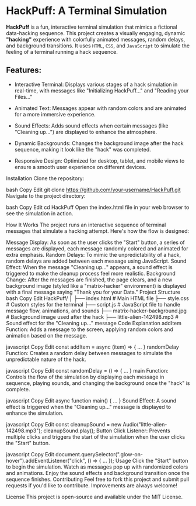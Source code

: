 # HackPuff: A Terminal Simulation

**HackPuff** is a fun, interactive terminal simulation that mimics a fictional data-hacking sequence. This project creates a visually engaging, dynamic **"hacking"** experience with colorfully animated messages, random delays, and background transitions. It uses `HTML`, `CSS`, and `JavaScript` to simulate the feeling of a terminal running a hack sequence.

## Features:

- Interactive Terminal: Displays various stages of a hack simulation in real-time, with messages like "Initializing HackPuff..." and "Reading your Files..."
  
- Animated Text: Messages appear with random colors and are animated for a more immersive experience.

- Sound Effects: Adds sound effects when certain messages (like "Cleaning up...") are displayed to enhance the atmosphere.

- Dynamic Backgrounds: Changes the background image after the hack sequence, making it look like the "hack" was completed.

- Responsive Design: Optimized for desktop, tablet, and mobile views to ensure a smooth user experience on different devices.

Installation
Clone the repository:

bash
Copy
Edit
git clone https://github.com/your-username/HackPuff.git
Navigate to the project directory:

bash
Copy
Edit
cd HackPuff
Open the index.html file in your web browser to see the simulation in action.

How It Works
The project runs an interactive sequence of terminal messages that simulate a hacking attempt. Here's how the flow is designed:

Message Display: As soon as the user clicks the "Start" button, a series of messages are displayed, each message randomly colored and animated for extra emphasis.
Random Delays: To mimic the unpredictability of a hack, random delays are added between each message using JavaScript.
Sound Effect: When the message "Cleaning up..." appears, a sound effect is triggered to make the cleanup process feel more realistic.
Background Change: After the messages are finished, the page clears, and a new background image (styled like a "matrix-hacker" environment) is displayed with a final message saying "Thank you for your Data."
Project Structure
bash
Copy
Edit
HackPuff/
│
├── index.html        # Main HTML file
├── style.css         # Custom styles for the terminal
├── script.js         # JavaScript file to handle message flow, animations, and sounds
├── matrix-hacker-background.jpg  # Background image used after the hack
├── little-alien-142498.mp3        # Sound effect for the "Cleaning up..." message
Code Explanation
addItem Function: Adds a message to the screen, applying random colors and animation based on the message.

javascript
Copy
Edit
const addItem = async (item) => { ... }
randomDelay Function: Creates a random delay between messages to simulate the unpredictable nature of the hack.

javascript
Copy
Edit
const randomDelay = () => { ... }
main Function: Controls the flow of the simulation by displaying each message in sequence, playing sounds, and changing the background once the "hack" is complete.

javascript
Copy
Edit
async function main() { ... }
Sound Effect: A sound effect is triggered when the "Cleaning up..." message is displayed to enhance the simulation.

javascript
Copy
Edit
const cleanupSound = new Audio("little-alien-142498.mp3"); 
cleanupSound.play();
Button Click Listener: Prevents multiple clicks and triggers the start of the simulation when the user clicks the "Start" button.

javascript
Copy
Edit
document.querySelector(".glow-on-hover").addEventListener("click", () => { ... });
Usage
Click the "Start" button to begin the simulation.
Watch as messages pop up with randomized colors and animations.
Enjoy the sound effects and background transition once the sequence finishes.
Contributing
Feel free to fork this project and submit pull requests if you'd like to contribute. Improvements are always welcome!

License
This project is open-source and available under the MIT License.
